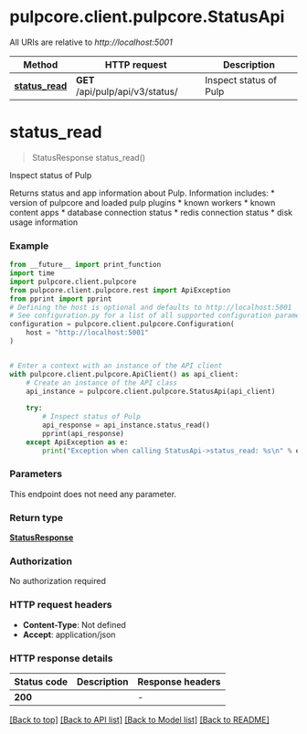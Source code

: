 # pulpcore.client.pulpcore.StatusApi

All URIs are relative to *http://localhost:5001*

Method | HTTP request | Description
------------- | ------------- | -------------
[**status_read**](StatusApi.md#status_read) | **GET** /api/pulp/api/v3/status/ | Inspect status of Pulp


# **status_read**
> StatusResponse status_read()

Inspect status of Pulp

Returns status and app information about Pulp.  Information includes:  * version of pulpcore and loaded pulp plugins  * known workers  * known content apps  * database connection status  * redis connection status  * disk usage information

### Example

```python
from __future__ import print_function
import time
import pulpcore.client.pulpcore
from pulpcore.client.pulpcore.rest import ApiException
from pprint import pprint
# Defining the host is optional and defaults to http://localhost:5001
# See configuration.py for a list of all supported configuration parameters.
configuration = pulpcore.client.pulpcore.Configuration(
    host = "http://localhost:5001"
)


# Enter a context with an instance of the API client
with pulpcore.client.pulpcore.ApiClient() as api_client:
    # Create an instance of the API class
    api_instance = pulpcore.client.pulpcore.StatusApi(api_client)
    
    try:
        # Inspect status of Pulp
        api_response = api_instance.status_read()
        pprint(api_response)
    except ApiException as e:
        print("Exception when calling StatusApi->status_read: %s\n" % e)
```

### Parameters
This endpoint does not need any parameter.

### Return type

[**StatusResponse**](StatusResponse.md)

### Authorization

No authorization required

### HTTP request headers

 - **Content-Type**: Not defined
 - **Accept**: application/json

### HTTP response details
| Status code | Description | Response headers |
|-------------|-------------|------------------|
**200** |  |  -  |

[[Back to top]](#) [[Back to API list]](../README.md#documentation-for-api-endpoints) [[Back to Model list]](../README.md#documentation-for-models) [[Back to README]](../README.md)

